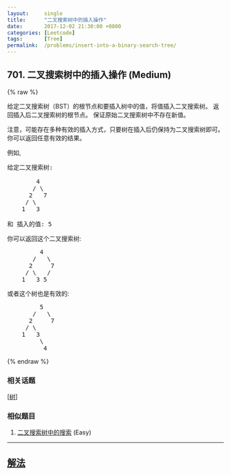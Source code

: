 ```yaml
---
layout:     single
title:      "二叉搜索树中的插入操作"
date:       2017-12-02 21:30:00 +0800
categories: [Leetcode]
tags:       [Tree]
permalink:  /problems/insert-into-a-binary-search-tree/
---
```


## 701. 二叉搜索树中的插入操作 (Medium)

{% raw %}

<p>给定二叉搜索树（BST）的根节点和要插入树中的值，将值插入二叉搜索树。 返回插入后二叉搜索树的根节点。 保证原始二叉搜索树中不存在新值。</p>

<p>注意，可能存在多种有效的插入方式，只要树在插入后仍保持为二叉搜索树即可。 你可以返回任意有效的结果。</p>

<p>例如,&nbsp;</p>

<pre>
给定二叉搜索树:

        4
       / \
      2   7
     / \
    1   3

和 插入的值: 5
</pre>

<p>你可以返回这个二叉搜索树:</p>

<pre>
         4
       /   \
      2     7
     / \   /
    1   3 5
</pre>

<p>或者这个树也是有效的:</p>

<pre>
         5
       /   \
      2     7
     / \   
    1   3
         \
          4
</pre>

{% endraw %}

### 相关话题
  [[树](https://github.com/openset/leetcode/tree/master/tag/tree/README.md)]

### 相似题目
  1. [二叉搜索树中的搜索](/problems/search-in-a-binary-search-tree) (Easy)

---

## [解法](https://github.com/openset/leetcode/tree/master/problems/insert-into-a-binary-search-tree)

